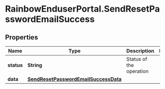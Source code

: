 # RainbowEnduserPortal.SendResetPasswordEmailSuccess

## Properties

Name | Type | Description | Notes
------------ | ------------- | ------------- | -------------
**status** | **String** | Status of the operation | 
**data** | [**SendResetPasswordEmailSuccessData**](SendResetPasswordEmailSuccessData.md) |  | 


